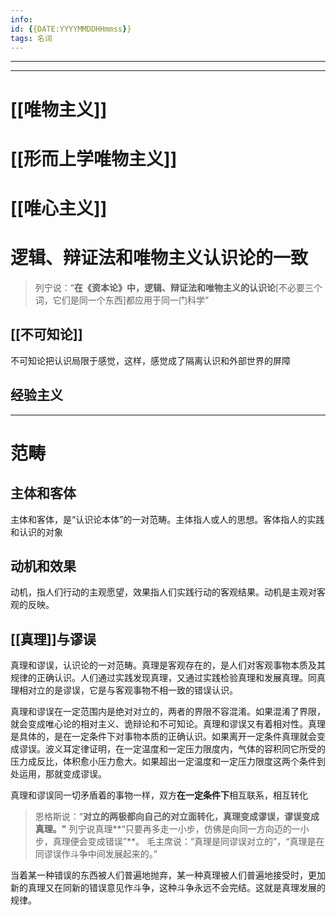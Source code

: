 ```yaml
---
info:
id: {{DATE:YYYYMMDDHHmmss}}
tags: 名词
---
```

---

---



# [[唯物主义]]
# [[形而上学唯物主义]]


# [[唯心主义]]

# 逻辑、辩证法和唯物主义认识论的一致
>列宁说：“**在《资本论》中，逻辑、辩证法和唯物主义的认识论**[不必要三个词，它们是同一个东西]都应用于同一门科学”

## [[不可知论]]
不可知论把认识局限于感觉，这样，感觉成了隔离认识和外部世界的屏障

## 经验主义

---
# 范畴
## 主体和客体
主体和客体，是“认识论本体”的一对范畴。主体指人或人的思想。客体指人的实践和认识的对象

## 动机和效果
动机，指人们行动的主观愿望，效果指人们实践行动的客观结果。动机是主观对客观的反映。

## [[真理]]与谬误
真理和谬误，认识论的一对范畴。真理是客观存在的，是人们对客观事物本质及其规律的正确认识。人们通过实践发现真理，又通过实践检验真理和发展真理。同真理相对立的是谬误，它是与客观事物不相一致的错误认识。

真理和谬误在一定范围内是绝对对立的，两者的界限不容混淆。如果混淆了界限，就会变成唯心论的相对主义、诡辩论和不可知论。真理和谬误又有着相对性。真理是具体的，是在一定条件下对事物本质的正确认识。如果离开一定条件真理就会变成谬误。波义耳定律证明，在一定温度和一定压力限度内，气体的容积同它所受的压力成反比，体积愈小压力愈大。如果超出一定温度和一定压力限度这两个条件到处运用，那就变成谬误。

真理和谬误同一切矛盾着的事物一样，双方**在一定条件下**相互联系，相互转化

>恩格斯说：“**对立的两极都向自己的对立面转化，真理变成谬误，谬误变成真理。"**
>列宁说真理**“只要再多走一小步，仿佛是向同一方向迈的一小步，真理便会变成错误”**。
>毛主席说：“真理是同谬误对立的”，“真理是在同谬误作斗争中间发展起来的。”

当着某一种错误的东西被人们普遍地抛弃，某一种真理被人们普遍地接受时，更加新的真理又在同新的错误意见作斗争，这种斗争永远不会完结。这就是真理发展的规律。



